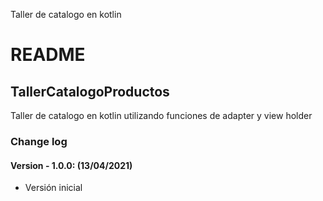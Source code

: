 
Taller de catalogo en kotlin

# README

## TallerCatalogoProductos

Taller de catalogo en kotlin utilizando funciones de adapter y view holder

### Change log

#### Version - 1.0.0: (13/04/2021)

* Versión inicial